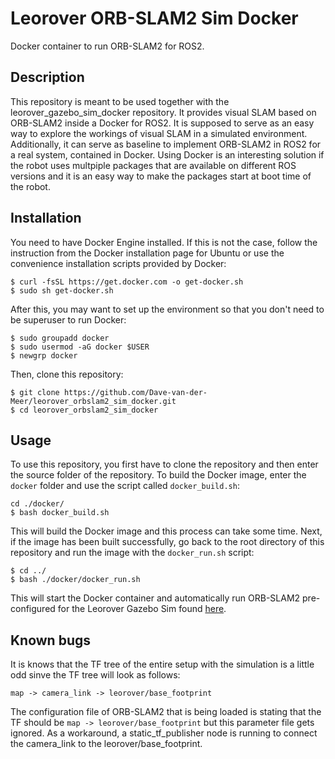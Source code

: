 # Leorover ORB-SLAM2 Sim Docker

Docker container to run ORB-SLAM2 for ROS2.


## Description

This repository is meant to be used together with the leorover_gazebo_sim_docker repository. It provides visual SLAM based on ORB-SLAM2 inside a Docker for ROS2. It is supposed to serve as an easy way to explore the workings of visual SLAM in a simulated environment. Additionally, it can serve as baseline to implement ORB-SLAM2 in ROS2 for a real system, contained in Docker. Using Docker is an interesting solution if the robot uses multpiple packages that are available on different ROS versions and it is an easy way to make the packages start at boot time of the robot.

## Installation

You need to have Docker Engine installed. If this is not the case, follow the instruction from the Docker installation page for Ubuntu or use the convenience installation scripts provided by Docker:

```shell-session
$ curl -fsSL https://get.docker.com -o get-docker.sh
$ sudo sh get-docker.sh
```

After this, you may want to set up the environment so that you don't need to be superuser to run Docker:

```shell-session
$ sudo groupadd docker
$ sudo usermod -aG docker $USER
$ newgrp docker
```

Then, clone this repository:

```shell-session
$ git clone https://github.com/Dave-van-der-Meer/leorover_orbslam2_sim_docker.git
$ cd leorover_orbslam2_sim_docker
```

## Usage

To use this repository, you first have to clone the repository and then enter the source folder of the repository. To build the Docker image, enter the `docker` folder and use the script called `docker_build.sh`:

```shell-session
cd ./docker/
$ bash docker_build.sh
```

This will build the Docker image and this process can take some time. Next, if the image has been built successfully, go back to the root directory of this repository and run the image with the `docker_run.sh` script:

```shell-session
$ cd ../
$ bash ./docker/docker_run.sh
```

This will start the Docker container and automatically run ORB-SLAM2 pre-configured for the Leorover Gazebo Sim found [here](https://github.com/Dave-van-der-Meer/leorover_gazebo_sim_docker).


## Known bugs

It is knows that the TF tree of the entire setup with the simulation is a little odd sinve the TF tree will look as follows:

`map -> camera_link -> leorover/base_footprint`

The configuration file of ORB-SLAM2 that is being loaded is stating that the TF should be `map -> leorover/base_footprint` but this parameter file gets ignored. As a workaround, a static_tf_publisher node is running to connect the camera_link to the leorover/base_footprint.

